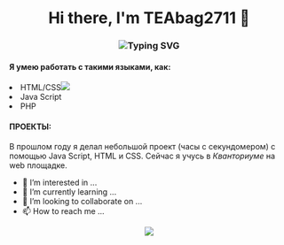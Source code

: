 <h1 align="center">Hi there, I'm TEAbag2711 👋</h1> 
<h3 align="center"<a href="https://git.io/typing-svg"><img src="https://readme-typing-svg.demolab.com?font=Fira+Code&pause=1000&color=2E8B57&vCenter=true&width=435&lines=Computer+science+student+from+Russia" alt="Typing SVG" /></a></h3>
<h4>Я умею работать с такими языками, как:</h4>
<li>HTML/CSS<img src="https://github.com/TEAbag2711/TEAbag2711/assets/144696080/e2179e34-246e-4df0-971b-37cc5fb69ff7"></li>
<li>Java Script</li>
<li>PHP</li>
<h4>ПРОЕКТЫ:</h4>
В прошлом году я делал небольшой проект (часы с секундомером) с помощью Java Script, HTML и CSS.
Сейчас я учусь в <i>Кванториуме</i> на web площадке.

- 👀 I’m interested in ...
- 🌱 I’m currently learning ...
- 💞️ I’m looking to collaborate on ...
- 📫 How to reach me ...
<p align="center"><img src="https://github-readme-stats.vercel.app/api?username=TEAbag2711&show_icons=true&theme=merko"></p>
<!---
TEAbag2711/TEAbag2711 is a ✨ special ✨ repository because its `README.md` (this file) appears on your GitHub profile.
You can click the Preview link to take a look at your changes.
--->
